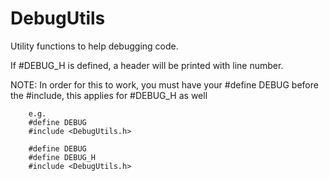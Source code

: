# DebugUtils

  Utility functions to help debugging code.
 
  If #DEBUG_H is defined, a header will be printed with line number.
  
  NOTE: In order for this to work, you must have your #define DEBUG before the #include,
        this applies for #DEBUG_H as well
 
        e.g.
        #define DEBUG
        #include <DebugUtils.h>
 
        #define DEBUG
        #define DEBUG_H
        #include <DebugUtils.h>
